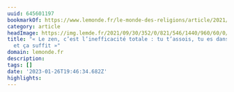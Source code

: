 ```yaml
---
uuid: 645601197
bookmarkOf: https://www.lemonde.fr/le-monde-des-religions/article/2021/10/01/un-jeune-francais-ordonne-moine-zen-au-japon_6096686_6038514.html
category: article
headImage: https://img.lemde.fr/2021/09/30/352/0/821/546/1440/960/60/0/6808995_520631130-cle-ment.jpg
title: "« Le zen, c’est l’inefficacité totale : tu t’assois, tu es dans ta posture
  et ça suffit »"
domain: lemonde.fr
description:
tags: []
date: '2023-01-26T19:46:34.682Z'
highlights:
---
```



